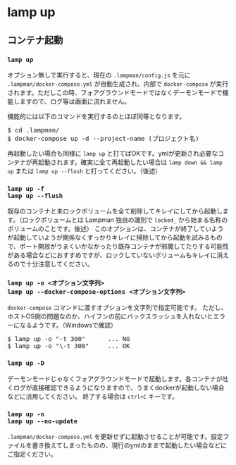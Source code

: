 
# lamp up

## コンテナ起動

### `lamp up`

オプション無しで実行すると、現在の `.lampman/config.js` を元に `.lampman/docker-compose.yml` が自動生成され、内部で `docker-compose` が実行されます。ただしこの時、フォアグラウンドモードではなくデーモンモードで機能しますので、ログ等は画面に流れません。  

機能的には以下のコマンドを実行するのとほぼ同等となります。
<pre class="cmd">
$ cd .lampman/
$ docker-compose up -d --project-name (プロジェクト名)
</pre>

再起動したい場合も同様に `lamp up` と打てばOKです。ymlが更新され必要なコンテナが再起動されます。確実に全て再起動したい場合は `lamp down && lamp up` または `lamp up --flush` と打ってください。（後述）


### `lamp up -f`<br>`lamp up --flush`

既存のコンテナと未ロックボリュームを全て削除してキレイにしてから起動します。（ロックボリュームとは Lampman 独自の識別で `locked_` から始まる名称のボリュームのことです。後述）
このオプションは、コンテナが終了していようが起動していようが関係なくすっかりキレイに掃除してから起動を試みるもので、ポート開放がうまくいかなかったり既存コンテナが邪魔してたりする可能性がある場合などにおすすめですが、ロックしていないボリュームもキレイに消えるので十分注意してください。


### `lamp up -o <オプション文字列>`<br>`lamp up --docker-compose-options <オプション文字列>`

`docker-compose` コマンドに渡すオプションを文字列で指定可能です。
ただし、ホストOS側の問題なのか、ハイフンの前にバックスラッシュを入れないとエラーになるようです。（Windowsで確認）

<pre class="cmd">
$ lamp up -o "-t 300"      ... NG
$ lamp up -o "\-t 300"     ... OK
</pre>

### `lamp up -D`

デーモンモードじゃなくフォアグラウンドモードで起動します。各コンテナが吐くログが直接確認できるようになりますので、うまくdockerが起動しない場合などに活用してください。
終了する場合は `ctrl+C` キーです。

### `lamp up -n`<br>`lamp up --no-update`

`.lampman/docker-compose.yml` を更新せずに起動させることが可能です。設定ファイルを書き換えてしまったものの、現行のymlのままで起動したい場合などにご指定ください。

